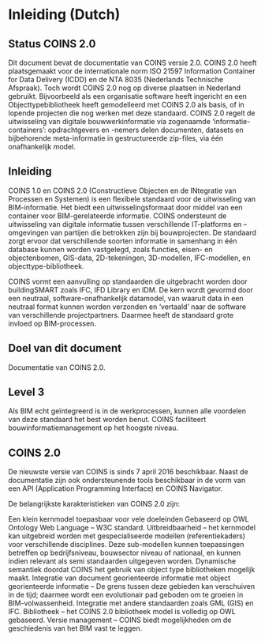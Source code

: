 # Inleiding (Dutch)


## Status <a>COINS</a> 2.0
Dit document bevat de documentatie van <a>COINS</a> versie 2.0. COINS 2.0 heeft plaatsgemaakt voor de internationale norm ISO 21597 Information Container for Data Delivery (ICDD) en de NTA 8035 (Nederlands Technische Afspraak). Toch wordt COINS 2.0 nog op diverse plaatsen in Nederland gebruikt. Bijvoorbeeld als een organisatie software heeft ingericht en een Objecttypebibliotheek heeft gemodelleerd met COINS 2.0 als basis, of in lopende projecten die nog werken met deze standaard. COINS 2.0 regelt de uitwisseling van digitale bouwwerkinformatie via zogenaamde ‘informatie-containers’: opdrachtgevers en -nemers delen documenten, datasets en bijbehorende meta-informatie in gestructureerde zip-files, via één onafhankelijk model.


## Inleiding
COINS 1.0 en COINS 2.0 (Constructieve Objecten en de INtegratie van Processen en Systemen) is een flexibele standaard voor de uitwisseling van BIM-informatie. Het biedt een uitwisselingsformaat door middel van een container voor BIM-gerelateerde informatie. COINS ondersteunt de uitwisseling van digitale informatie tussen verschillende IT-platforms en –omgevingen van partijen die betrokken zijn bij bouwprojecten. De standaard zorgt ervoor dat verschillende soorten informatie in samenhang in één database kunnen worden vastgelegd, zoals functies, eisen- en objectenbomen, GIS-data, 2D-tekeningen, 3D-modellen, IFC-modellen, en objecttype-bibliotheek.

<a>COINS</a> vormt een aanvulling op standaarden die uitgebracht worden door buildingSMART zoals IFC, IFD Library en IDM. De kern wordt gevormd door een neutraal, software-onafhankelijk datamodel, van waaruit data in een neutraal format kunnen worden verzonden en ‘vertaald’ naar de software van verschillende projectpartners. Daarmee heeft de standaard grote invloed op BIM-processen.


## Doel van dit document
Documentatie van COINS 2.0.


## Level 3
Als BIM echt geïntegreerd is in de werkprocessen, kunnen alle voordelen van deze standaard het best worden benut. COINS faciliteert bouwinformatiemanagement op het hoogste niveau.


## COINS 2.0
De nieuwste versie van COINS is sinds 7 april 2016 beschikbaar. Naast de documentatie zijn ook ondersteunende tools beschikbaar in de vorm van een API (Application Programming Interface) en COINS Navigator.

De belangrijkste karakteristieken van COINS 2.0 zijn:

Een klein kernmodel toepasbaar voor vele doeleinden
Gebaseerd op <a>OWL</a> Ontology Web Language – W3C standard.
Uitbreidbaarheid – het kernmodel kan uitgebreid worden met gespecialiseerde modellen (referentiekaders) voor verschillende disciplines. Deze sub-modellen kunnen toepassingen betreffen op bedrijfsniveau, bouwsector niveau of nationaal, en kunnen indien relevant als semi standaarden uitgegeven worden.
Dynamische semantiek doordat COINS het gebruik van object type bibliotheken mogelijk maakt.
Integratie van document georienteerde informatie met object georienteerde informatie – De grens tussen deze gebieden kan verschuiven in de tijd; daarmee wordt een evolutionair pad geboden om te groeien in BIM-volwassenheid.
Integratie met andere standaarden zoals GML (GIS) en IFC.
Bibliotheek – het COINS 2.0 bibliotheek model is volledig op OWL gebaseerd.
Versie management – COINS biedt mogelijkheden om de geschiedenis van het BIM vast te leggen.